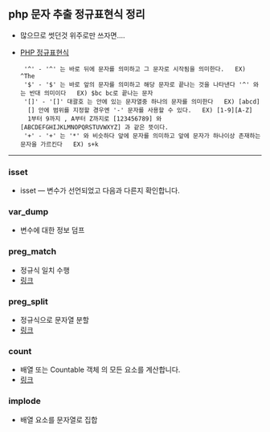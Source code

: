 ## php 문자 추출 정규표현식 정리 
 
 - 많으므로 썻던것 위주로만 쓰자면.... 
 - [PHP 정규표현식](https://server-dev.tistory.com/186)
 
        '^' - '^' 는 바로 뒤에 문자를 의미하고 그 문자로 시작됨을 의미한다.   EX) ^The
        '$' - '$' 는 바로 앞의 문자를 의미하고 해당 문자로 끝나는 것을 나타낸다 '^' 와는 반대 의미이다   EX) $bc bc로 끝나는 문자
        '[]' - '[]' 대괄호 는 안에 있는 문자열중 하나의 문자를 의미한다   EX) [abcd]
         [] 안에 범위를 지정할 경우엔 '-' 문자를 사용할 수 있다.   EX) [1-9][A-Z]
         1부터 9까지 , A부터 Z까지로 [123456789] 와 [ABCDEFGHIJKLMNOPQRSTUVWXYZ] 과 같은 뜻이다.
        '+' - '+' 는 '*' 와 비슷하다 앞에 문자를 의미하고 앞에 문자가 하나이상 존재하는 문자을 가르킨다   EX) s+k
 
 
 <HR>


### isset 

 - isset — 변수가 선언되었고 다음과 다른지 확인합니다.

### var_dump

 - 변수에 대한 정보 덤프

### preg_match

 - 정규식 일치 수행
 - [링크](https://www.php.net/manual/en/function.preg-match.php)

### preg_split

 - 정규식으로 문자열 분할
 - [링크](https://www.php.net/manual/en/function.preg-split.php)

### count

 - 배열 또는 Countable 객체 의 모든 요소를 계산합니다.
 - [링크](https://www.php.net/manual/en/function.count.php)

### implode
 
 - 배열 요소를 문자열로 집합








   


  
